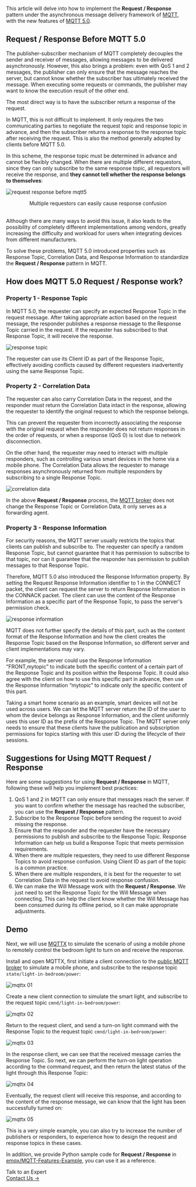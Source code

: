 This article will delve into how to implement the **Request / Response** pattern under the asynchronous message delivery framework of [MQTT](https://www.emqx.com/en/blog/the-easiest-guide-to-getting-started-with-mqtt), with the new features of [MQTT 5.0](https://www.emqx.com/en/blog/introduction-to-mqtt-5).

## Request / Response Before MQTT 5.0

The publisher-subscriber mechanism of MQTT completely decouples the sender and receiver of messages, allowing messages to be delivered asynchronously. However, this also brings a problem: even with QoS 1 and 2 messages, the publisher can only ensure that the message reaches the server, but cannot know whether the subscriber has ultimately received the message. When executing some requests or commands, the publisher may want to know the execution result of the other end.

The most direct way is to have the subscriber return a response of the request.

In MQTT, this is not difficult to implement. It only requires the two communicating parties to negotiate the request topic and response topic in advance, and then the subscriber returns a response to the response topic after receiving the request. This is also the method generally adopted by clients before MQTT 5.0.

In this scheme, the response topic must be determined in advance and cannot be flexibly changed. When there are multiple different requestors, since they can only subscribe to the same response topic, all requestors will receive the response, and **they cannot tell whether the response belongs to themselves**:

![request response before mqtt5](https://assets.emqx.com/images/d3f0f0f49cc4e5911f1b8f61580504a5.jpg)

<center>Multiple requestors can easily cause response confusion</center><br>

Although there are many ways to avoid this issue, it also leads to the possibility of completely different implementations among vendors, greatly increasing the difficulty and workload for users when integrating devices from different manufacturers.

To solve these problems, MQTT 5.0 introduced properties such as Response Topic, Correlation Data, and Response Information to standardize the **Request / Response** pattern in MQTT.

## How does MQTT 5.0 Request / Response work?

### Property 1 - Response Topic

In MQTT 5.0, the requester can specify an expected Response Topic in the request message. After taking appropriate action based on the request message, the responder publishes a response message to the Response Topic carried in the request. If the requester has subscribed to that Response Topic, it will receive the response.

![response topic](https://assets.emqx.com/images/92889c77ff810e13135d8be208e79ce5.jpg)

The requester can use its Client ID as part of the Response Topic, effectively avoiding conflicts caused by different requesters inadvertently using the same Response Topic.

### Property 2 - Correlation Data

The requester can also carry Correlation Data in the request, and the responder must return the Correlation Data intact in the response, allowing the requester to identify the original request to which the response belongs.

This can prevent the requester from incorrectly associating the response with the original request when the responder does not return responses in the order of requests, or when a response (QoS 0) is lost due to network disconnection.

On the other hand, the requester may need to interact with multiple responders, such as controlling various smart devices in the home via a mobile phone. The Correlation Data allows the requester to manage responses asynchronously returned from multiple responders by subscribing to a single Response Topic.

![correlation data](https://assets.emqx.com/images/4512c244552569dcaca4880db299a665.png)

In the above **Request / Response** process, the [MQTT broker](https://www.emqx.com/en/blog/the-ultimate-guide-to-mqtt-broker-comparison) does not change the Response Topic or Correlation Data, it only serves as a forwarding agent.

### Property 3 - Response Information

For security reasons, the MQTT server usually restricts the topics that clients can publish and subscribe to. The requester can specify a random Response Topic, but cannot guarantee that it has permission to subscribe to that topic, nor can it guarantee that the responder has permission to publish messages to that Response Topic.

Therefore, MQTT 5.0 also introduced the Response Information property. By setting the Request Response Information identifier to 1 in the CONNECT packet, the client can request the server to return Response Information in the CONNACK packet. The client can use the content of the Response Information as a specific part of the Response Topic, to pass the server's permission check.

![response information](https://assets.emqx.com/images/f6962b2403339ec5dbade5b6ca2ffc33.png)

MQTT does not further specify the details of this part, such as the content format of the Response Information and how the client creates the Response Topic based on the Response Information, so different server and client implementations may vary.

For example, the server could use the Response Information “FRONT,mytopic” to indicate both the specific content of a certain part of the Response Topic and its position within the Response Topic. It could also agree with the client on how to use this specific part in advance, then use the Response Information “mytopic” to indicate only the specific content of this part.

Taking a smart home scenario as an example, smart devices will not be used across users. We can let the MQTT server return the ID of the user to whom the device belongs as Response Information, and the client uniformly uses this user ID as the prefix of the Response Topic. The MQTT server only needs to ensure that these clients have the publication and subscription permissions for topics starting with this user ID during the lifecycle of their sessions.

## Suggestions for Using MQTT Request / Response

Here are some suggestions for using **Request / Response** in MQTT, following these will help you implement best practices:

1. QoS 1 and 2 in MQTT can only ensure that messages reach the server. If you want to confirm whether the message has reached the subscriber, you can use the **Request / Response** pattern.
2. Subscribe to the Response Topic before sending the request to avoid missing the response.
3. Ensure that the responder and the requester have the necessary permissions to publish and subscribe to the Response Topic. Response Information can help us build a Response Topic that meets permission requirements.
4. When there are multiple requesters, they need to use different Response Topics to avoid response confusion. Using Client ID as part of the topic is a common practice.
5. When there are multiple responders, it is best for the requester to set Correlation Data in the request to avoid response confusion.
6. We can make the Will Message work with the **Request / Response**. We just need to set the Response Topic for the Will Message when connecting. This can help the client know whether the Will Message has been consumed during its offline period, so it can make appropriate adjustments.

## Demo

Next, we will use [MQTTX](https://mqttx.app) to simulate the scenario of using a mobile phone to remotely control the bedroom light to turn on and receive the response.

Install and open MQTTX, first initiate a client connection to the [public MQTT broker](https://www.emqx.com/en/mqtt/public-mqtt5-broker) to simulate a mobile phone, and subscribe to the response topic `state/light-in-bedroom/power`:

![mqttx 01](https://assets.emqx.com/images/0d09b79ac901828f0737f3f3305c9be4.png)

Create a new client connection to simulate the smart light, and subscribe to the request topic `cmnd/light-in-bedroom/power`:

![mqttx 02](https://assets.emqx.com/images/27a86381a75f1d68b15ab64e2edc485d.png)

Return to the request client, and send a turn-on light command with the Response Topic to the request topic `cmnd/light-in-bedroom/power`:

![mqttx 03](https://assets.emqx.com/images/aaf3322398e3f919d1896bd1726bebeb.png)

In the response client, we can see that the received message carries the Response Topic. So next, we can perform the turn-on light operation according to the command request, and then return the latest status of the light through this Response Topic:

![mqttx 04](https://assets.emqx.com/images/978c9d24fc743c92a1d6cf5a75fff045.png)

Eventually, the request client will receive this response, and according to the content of the response message, we can know that the light has been successfully turned on:

![mqttx 05](https://assets.emqx.com/images/4be557386f9385f719f8145ef42b523c.png)

This is a very simple example, you can also try to increase the number of publishers or responders, to experience how to design the request and response topics in these cases.

In addition, we provide Python sample code for **Request / Response** in [emqx/MQTT-Features-Example](https://github.com/emqx/MQTT-Feature-Examples), you can use it as a reference.



<section class="promotion">
    <div>
        Talk to an Expert
    </div>
    <a href="https://www.emqx.com/en/contact?product=solutions" class="button is-gradient px-5">Contact Us →</a>
</section>
